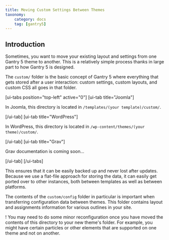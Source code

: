 ```yaml
---
title: Moving Custom Settings Between Themes
taxonomy:
    category: docs
    tag: [gantry5]
---
```


## Introduction

Sometimes, you want to move your existing layout and settings from one Gantry 5 theme to another. This is a relatively simple process thanks in large part to how Gantry 5 is designed.

The `custom/` folder is the basic concept of Gantry 5 where everything that gets stored after a user interaction: custom settings, custom layouts, and custom CSS all goes in that folder.

[ui-tabs position="top-left" active="0"]
[ui-tab title="Joomla"]

In Joomla, this directory is located in `/templates/(your template)/custom/`.

[/ui-tab]
[ui-tab title="WordPress"]

In WordPress, this directory is located in `/wp-content/themes/(your theme)/custom/`.

[/ui-tab]
[ui-tab title="Grav"]

Grav documentation is coming soon...

[/ui-tab]
[/ui-tabs]

This ensures that it can be easily backed up and never lost after updates. Because we use a flat-file approach for storing the data, it can easily get ported over to other instances, both between templates as well as between platforms.

The contents of the `custom/config` folder in particular is important when transferring configuration data between themes. This folder contains layout and assignments information for various outlines in your site.

! You may need to do some minor reconfiguration once you have moved the contents of this directory to your new theme's folder. For example, you might have certain particles or other elements that are supported on one theme and not on another.

